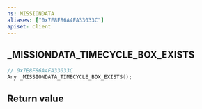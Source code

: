 ```yaml
---
ns: MISSIONDATA
aliases: ["0x7E8F86A4FA33033C"]
apiset: client
---
```

## _MISSIONDATA_TIMECYCLE_BOX_EXISTS

```c
// 0x7E8F86A4FA33033C
Any _MISSIONDATA_TIMECYCLE_BOX_EXISTS();
```



## Return value

